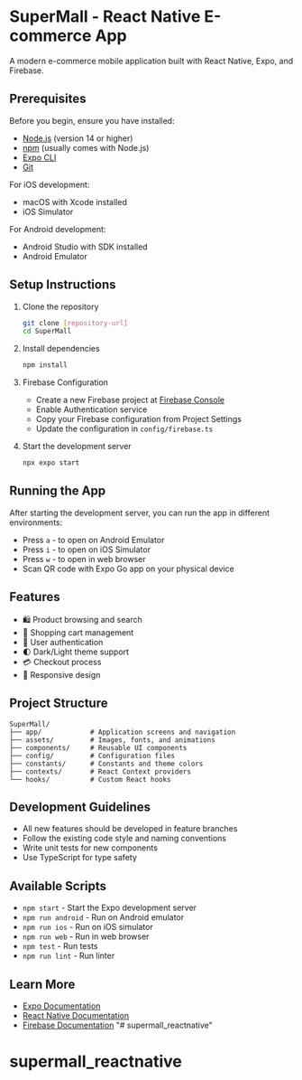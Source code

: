 # SuperMall - React Native E-commerce App

A modern e-commerce mobile application built with React Native, Expo, and Firebase.

## Prerequisites

Before you begin, ensure you have installed:
- [Node.js](https://nodejs.org/) (version 14 or higher)
- [npm](https://www.npmjs.com/) (usually comes with Node.js)
- [Expo CLI](https://docs.expo.dev/get-started/installation/)
- [Git](https://git-scm.com/)

For iOS development:
- macOS with Xcode installed
- iOS Simulator

For Android development:
- Android Studio with SDK installed
- Android Emulator

## Setup Instructions

1. Clone the repository
   ```bash
   git clone [repository-url]
   cd SuperMall
   ```

2. Install dependencies
   ```bash
   npm install
   ```

3. Firebase Configuration
   - Create a new Firebase project at [Firebase Console](https://console.firebase.google.com)
   - Enable Authentication service
   - Copy your Firebase configuration from Project Settings
   - Update the configuration in `config/firebase.ts`

4. Start the development server
   ```bash
   npx expo start
   ```

## Running the App

After starting the development server, you can run the app in different environments:

- Press `a` - to open on Android Emulator
- Press `i` - to open on iOS Simulator
- Press `w` - to open in web browser
- Scan QR code with Expo Go app on your physical device

## Features

- 🛍️ Product browsing and search
- 🛒 Shopping cart management
- 👤 User authentication
- 🌓 Dark/Light theme support
- 💳 Checkout process
- 📱 Responsive design

## Project Structure

```
SuperMall/
├── app/            # Application screens and navigation
├── assets/         # Images, fonts, and animations
├── components/     # Reusable UI components
├── config/         # Configuration files
├── constants/      # Constants and theme colors
├── contexts/       # React Context providers
└── hooks/          # Custom React hooks
```

## Development Guidelines

- All new features should be developed in feature branches
- Follow the existing code style and naming conventions
- Write unit tests for new components
- Use TypeScript for type safety

## Available Scripts

- `npm start` - Start the Expo development server
- `npm run android` - Run on Android emulator
- `npm run ios` - Run on iOS simulator
- `npm run web` - Run in web browser
- `npm test` - Run tests
- `npm run lint` - Run linter

## Learn More

- [Expo Documentation](https://docs.expo.dev/)
- [React Native Documentation](https://reactnative.dev/)
- [Firebase Documentation](https://firebase.google.com/docs)
"# supermall_reactnative" 
# supermall_reactnative
